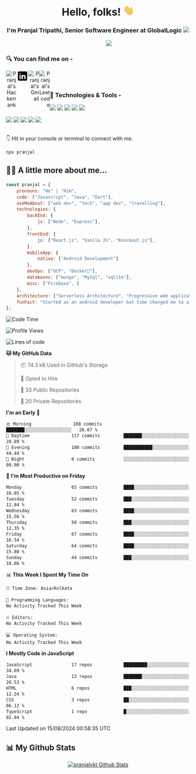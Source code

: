 <h1 align="center"> Hello, folks! <img src="https://raw.githubusercontent.com/pranjalvkt/pranjalvkt/main/wave.gif" width="30px"></h1>

<h3 align="center">I'm Pranjal Tripathi, Senior Software Engineer at GlobalLogic <img src="https://media.giphy.com/media/WUlplcMpOCEmTGBtBW/giphy.gif" width="40"> </h3>



<img align='right' src="https://media.giphy.com/media/M9gbBd9nbDrOTu1Mqx/giphy.gif" width="230">
<br/>

### 🔍 You can find me on -
<div align= "right">
<a align="center" href="https://www.hackerrank.com/pranjalvkt">
  <img align="left" alt="Pranjal's Hackerrank" width="30px" src="https://cdn.jsdelivr.net/npm/simple-icons@3.13.0/icons/hackerrank.svg" />
</a>
<a href="https://www.linkedin.com/in/pranjalvkt/">
  <img align="left" alt="Pranjal's LinkedIn" width="30px" src="https://github.com/simple-icons/simple-icons/blob/develop/icons/linkedin.svg" />
</a>
<a href="mailto:pranjalvktripathi@gmail.com">
  <img align="left" alt="Pranjal's Gmail" width="30px" src="https://github.com/simple-icons/simple-icons/blob/develop/icons/gmail.svg" />
</a>
<a href="https://leetcode.com/pranjalvkt/">
  <img align="left" alt="Pranjal's Leetcode" width="30px" src="https://github.com/simple-icons/simple-icons/blob/develop/icons/leetcode.svg" />
</a>
</div>
<br/>
<br/>

### 🔧 Technologies & Tools -

![](https://img.shields.io/badge/OS-Linux-yellowgreen)
![](https://img.shields.io/badge/OS-Mac-yellowgreen)
![](https://img.shields.io/badge/OS-Windows-yellowgreen)
![](https://img.shields.io/badge/Editor-Atom-yellowgreen)
![](https://img.shields.io/badge/Editor-VS_Code-yellowgreen)

![](https://img.shields.io/badge/Code-ReactJS-yellowgreen)
![](https://img.shields.io/badge/Code-Java-yellowgreen)
![](https://img.shields.io/badge/Code-Java_Script-yellowgreen)
![](https://img.shields.io/badge/Shell-Bash-yellowgreen)
![](https://img.shields.io/badge/GenAI-Github_Copilot-yellowgreen)
<br/>
<br/>

👇 Hit in your console or terminal to connect with me.

```bash
npx pranjal
```

## 🤏🏻 A little more about me...

```javascript
const pranjal = {
    pronouns: "He" | "Him",
    code: ["Javascript", "Java", "Dart"],
    askMeAbout: ["web dev", "tech", "app dev", "travelling"],
    technologies: {
        backEnd: {
            js: ["Node", "Express"],
        },
        frontEnd: {
            js: ["React.js", "Vanila JS", "Knockout.js"],
        },
        mobileApp: {
            native: ["Android Development"]
        },
        devOps: ["GCP", "Docker🐳"],
        databases: ["mongo", "MySql", "sqlite"],
        misc: ["Firebase", ]
    },
    architecture: ["Serverless Architecture", "Progressive web applications", "Single page applications"],
    funFact: "Started as an android developer but time changed me to a web developer."
};
```

<!--START_SECTION:waka-->
![Code Time](http://img.shields.io/badge/Code%20Time-44%20hrs%2015%20mins-blue)

![Profile Views](http://img.shields.io/badge/Profile%20Views-0-blue)

![Lines of code](https://img.shields.io/badge/From%20Hello%20World%20I%27ve%20Written-1.5%20million%20lines%20of%20code-blue)

**🐱 My GitHub Data** 

> 📦 74.3 kB Used in GitHub's Storage 
 > 
> 💼 Opted to Hire
 > 
> 📜 33 Public Repositories 
 > 
> 🔑 20 Private Repositories 
 > 
**I'm an Early 🐤** 

```text
🌞 Morning                108 commits         ███████░░░░░░░░░░░░░░░░░░   26.67 % 
🌆 Daytime                117 commits         ███████░░░░░░░░░░░░░░░░░░   28.89 % 
🌃 Evening                180 commits         ███████████░░░░░░░░░░░░░░   44.44 % 
🌙 Night                  0 commits           ░░░░░░░░░░░░░░░░░░░░░░░░░   00.00 % 
```
📅 **I'm Most Productive on Friday** 

```text
Monday                   65 commits          ████░░░░░░░░░░░░░░░░░░░░░   16.05 % 
Tuesday                  52 commits          ███░░░░░░░░░░░░░░░░░░░░░░   12.84 % 
Wednesday                63 commits          ████░░░░░░░░░░░░░░░░░░░░░   15.56 % 
Thursday                 50 commits          ███░░░░░░░░░░░░░░░░░░░░░░   12.35 % 
Friday                   67 commits          ████░░░░░░░░░░░░░░░░░░░░░   16.54 % 
Saturday                 64 commits          ████░░░░░░░░░░░░░░░░░░░░░   15.80 % 
Sunday                   44 commits          ███░░░░░░░░░░░░░░░░░░░░░░   10.86 % 
```


📊 **This Week I Spent My Time On** 

```text
🕑︎ Time Zone: Asia/Kolkata

💬 Programming Languages: 
No Activity Tracked This Week

🔥 Editors: 
No Activity Tracked This Week

💻 Operating System: 
No Activity Tracked This Week
```

**I Mostly Code in JavaScript** 

```text
JavaScript               17 repos            █████████░░░░░░░░░░░░░░░░   34.69 % 
Java                     13 repos            ███████░░░░░░░░░░░░░░░░░░   26.53 % 
HTML                     6 repos             ███░░░░░░░░░░░░░░░░░░░░░░   12.24 % 
CSS                      3 repos             ██░░░░░░░░░░░░░░░░░░░░░░░   06.12 % 
TypeScript               1 repo              █░░░░░░░░░░░░░░░░░░░░░░░░   02.04 % 
```




 Last Updated on 15/08/2024 00:58:35 UTC
<!--END_SECTION:waka-->

## 📊 My Github Stats
<p align = "center">
    <a href="">
      <img alt="pranjalvkt Github Stats" src="https://github-profile-trophy.vercel.app/?username=pranjalvkt&rank=-?&margin-w=15" />
    </a>
    </p>
<br/>


